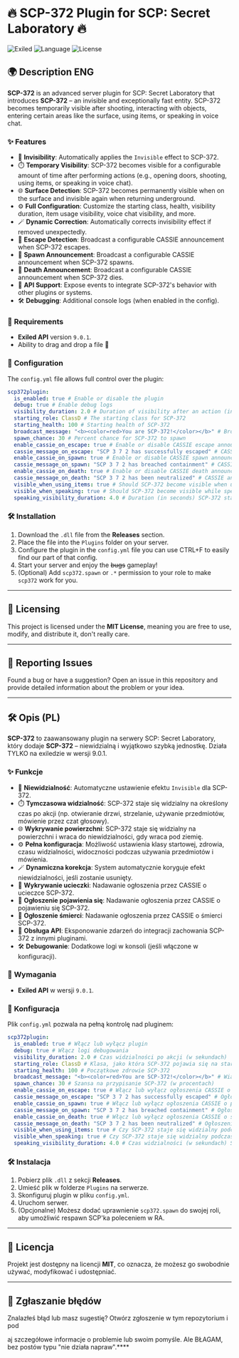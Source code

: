 # 🔥 **SCP-372 Plugin for SCP: Secret Laboratory** 🔥

![Exiled](https://img.shields.io/badge/Exiled-9.0.1-blue.svg) ![Language](https://img.shields.io/badge/Language-C%23-brightgreen.svg) ![License](https://img.shields.io/badge/License-MIT-yellow.svg)

## 🌍 **Description ENG**

**SCP-372** is an advanced server plugin for SCP: Secret Laboratory that introduces **SCP-372** – an invisible and exceptionally fast entity. SCP-372 becomes temporarily visible after shooting, interacting with objects, entering certain areas like the surface, using items, or speaking in voice chat.

### ✨ **Features**
- 📌 **Invisibility**: Automatically applies the `Invisible` effect to SCP-372.
- ⏱️ **Temporary Visibility**: SCP-372 becomes visible for a configurable amount of time after performing actions (e.g., opening doors, shooting, using items, or speaking in voice chat).
- 🌐 **Surface Detection**: SCP-372 becomes permanently visible when on the surface and invisible again when returning underground.
- ⚙️ **Full Configuration**: Customize the starting class, health, visibility duration, item usage visibility, voice chat visibility, and more.
- 🪄 **Dynamic Correction**: Automatically corrects invisibility effect if removed unexpectedly.
- 🔔 **Escape Detection**: Broadcast a configurable CASSIE announcement when SCP-372 escapes.
- 📢 **Spawn Announcement**: Broadcast a configurable CASSIE announcement when SCP-372 spawns.
- 🔔 **Death Announcement**: Broadcast a configurable CASSIE announcement when SCP-372 dies.
- 🔧 **API Support**: Expose events to integrate SCP-372's behavior with other plugins or systems.
- 🛠️ **Debugging**: Additional console logs (when enabled in the config).

### 🚀 **Requirements**
- **Exiled API** version `9.0.1`.
- Ability to drag and drop a file 🤩

### 🔧 **Configuration**
The `config.yml` file allows full control over the plugin:

```yaml
scp372plugin:
  is_enabled: true # Enable or disable the plugin
  debug: true # Enable debug logs
  visibility_duration: 2.0 # Duration of visibility after an action (in seconds)
  starting_role: ClassD # The starting class for SCP-372
  starting_health: 100 # Starting health of SCP-372
  broadcast_message: "<b><color=red>You are SCP-372!</color></b>" # Broadcast message shown on assignment
  spawn_chance: 30 # Percent chance for SCP-372 to spawn
  enable_cassie_on_escape: true # Enable or disable CASSIE escape announcements
  cassie_message_on_escape: "SCP 3 7 2 has successfully escaped" # CASSIE announcement for SCP-372 escape
  enable_cassie_on_spawn: true # Enable or disable CASSIE spawn announcements
  cassie_message_on_spawn: "SCP 3 7 2 has breached containment" # CASSIE announcement for SCP-372 spawn
  enable_cassie_on_death: true # Enable or disable CASSIE death announcements
  cassie_message_on_death: "SCP 3 7 2 has been neutralized" # CASSIE announcement for SCP-372 death
  visible_when_using_items: true # Should SCP-372 become visible when using items (e.g., medkits, adrenaline)?
  visible_when_speaking: true # Should SCP-372 become visible while speaking in voice chat (Q key)?
  speaking_visibility_duration: 4.0 # Duration (in seconds) SCP-372 stays visible after speaking in voice chat
```

### 🛠️ **Installation**
1. Download the `.dll` file from the **Releases** section.
2. Place the file into the `Plugins` folder on your server.
3. Configure the plugin in the `config.yml` file you can use CTRL+F to easily find our part of that config.
4. Start your server and enjoy the ~~bugs~~ gameplay!
5. (Optional) Add `scp372.spawn` or `.*` permission to your role to make `scp372` work for you.

---

## 🔧 **Licensing**
This project is licensed under the **MIT License**, meaning you are free to use, modify, and distribute it, don't really care.

---

## 🧩 **Reporting Issues**
Found a bug or have a suggestion? Open an issue in this repository and provide detailed information about the problem or your idea.

---

## 🛠️ **Opis (PL)**

**SCP-372** to zaawansowany plugin na serwery SCP: Secret Laboratory, który dodaje **SCP-372** – niewidzialną i wyjątkowo szybką jednostkę. Działa TYLKO na exiledzie w wersji 9.0.1.

### ✨ **Funkcje**
- 📌 **Niewidzialność**: Automatyczne ustawienie efektu `Invisible` dla SCP-372.
- ⏱️ **Tymczasowa widzialność**: SCP-372 staje się widzialny na określony czas po akcji (np. otwieranie drzwi, strzelanie, używanie przedmiotów, mówienie przez czat głosowy).
- 🌐 **Wykrywanie powierzchni**: SCP-372 staje się widzialny na powierzchni i wraca do niewidzialności, gdy wraca pod ziemię.
- ⚙️ **Pełna konfiguracja**: Możliwość ustawienia klasy startowej, zdrowia, czasu widzialności, widoczności podczas używania przedmiotów i mówienia.
- 🪄 **Dynamiczna korekcja**: System automatycznie koryguje efekt niewidzialności, jeśli zostanie usunięty.
- 🔔 **Wykrywanie ucieczki**: Nadawanie ogłoszenia przez CASSIE o ucieczce SCP-372.
- 📢 **Ogłoszenie pojawienia się**: Nadawanie ogłoszenia przez CASSIE o pojawieniu się SCP-372.
- 🔔 **Ogłoszenie śmierci**: Nadawanie ogłoszenia przez CASSIE o śmierci SCP-372.
- 🔧 **Obsługa API**: Eksponowanie zdarzeń do integracji zachowania SCP-372 z innymi pluginami.
- 🛠️ **Debugowanie**: Dodatkowe logi w konsoli (jeśli włączone w konfiguracji).

### 🚀 **Wymagania**
- **Exiled API** w wersji `9.0.1`.

### 🔧 **Konfiguracja**
Plik `config.yml` pozwala na pełną kontrolę nad pluginem:

```yaml
scp372plugin:
  is_enabled: true # Włącz lub wyłącz plugin
  debug: true # Włącz logi debugowania
  visibility_duration: 2.0 # Czas widzialności po akcji (w sekundach)
  starting_role: ClassD # Klasa, jako która SCP-372 pojawia się na starcie
  starting_health: 100 # Początkowe zdrowie SCP-372
  broadcast_message: "<b><color=red>You are SCP-372!</color></b>" # Wiadomość na górze ekranu
  spawn_chance: 30 # Szansa na przypisanie SCP-372 (w procentach)
  enable_cassie_on_escape: true # Włącz lub wyłącz ogłoszenia CASSIE o ucieczce
  cassie_message_on_escape: "SCP 3 7 2 has successfully escaped" # Ogłoszenie CASSIE o ucieczce SCP-372
  enable_cassie_on_spawn: true # Włącz lub wyłącz ogłoszenia CASSIE o pojawieniu się
  cassie_message_on_spawn: "SCP 3 7 2 has breached containment" # Ogłoszenie CASSIE o pojawieniu się SCP-372
  enable_cassie_on_death: true # Włącz lub wyłącz ogłoszenia CASSIE o śmierci SCP-372
  cassie_message_on_death: "SCP 3 7 2 has been neutralized" # Ogłoszenie CASSIE o śmierci SCP-372
  visible_when_using_items: true # Czy SCP-372 staje się widzialny podczas używania przedmiotów (np. apteczek, adrenaliny)?
  visible_when_speaking: true # Czy SCP-372 staje się widzialny podczas mówienia w czacie głosowym (klawisz Q)?
  speaking_visibility_duration: 4.0 # Czas widzialności (w sekundach) SCP-372 po mówieniu w czacie głosowym
```

### 🛠️ **Instalacja**
1. Pobierz plik `.dll` z sekcji **Releases**.
2. Umieść plik w folderze `Plugins` na serwerze.
3. Skonfiguruj plugin w pliku `config.yml`.
4. Uruchom serwer.
5. (Opcjonalne) Możesz dodać uprawnienie `scp372.spawn` do swojej roli, aby umożliwić respawn SCP'ka poleceniem w RA.

---

## 🔧 **Licencja**
Projekt jest dostępny na licencji **MIT**, co oznacza, że możesz go swobodnie używać, modyfikować i udostępniać.

---

## 🧩 **Zgłaszanie błędów**
Znalazłeś błąd lub masz sugestię? Otwórz zgłoszenie w tym repozytorium i pod

aj szczegółowe informacje o problemie lub swoim pomyśle. Ale BŁAGAM, bez postów typu "nie działa napraw".****
